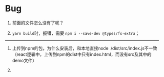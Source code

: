 # Bug

1. 前面的文件怎么没有了呢？

2. `yarn build`时，报错，需要 `npm i --save-dev @types/fs-extra`；

---

1. 上传到npm的包，为什么安装后，和本地直接node ./dist/src/index.js不一致（react逻辑中，上传到npm的dist中只有index.html，而没有src及其中的demo文件）

2. 